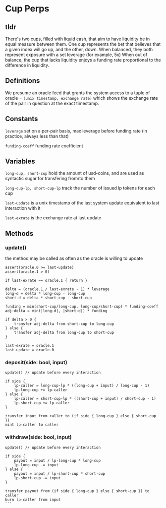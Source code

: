 # Cup Perps

## tldr

There's two cups, filled with liquid cash, that aim to have liquidity be in equal measure between them. 
One cup represents the bet that believes that a given index will go up, and the other, down.
When balanced, they both represent exposure with a set leverage (for example, 5x)
When out of balance, the cup that lacks liquidity enjoys a funding rate proportional to the difference in liquidity. 

## Definitions

We presume an oracle feed that grants the system access to a tuple of 
oracle = `(unix timestamp, exchange rate)`
which shows the exchange rate of the pair in question at the exact timestamp.

## Constants 

`leverage` 
set on a per-pair basis,
max leverage before funding rate 
(in practice, always less than that)

`funding-coeff`
funding rate coefficient

## Variables 

`long-cup, short-cup`
hold the amount of usd-coins, 
and are used as syntactic sugar for transfering from/to them

`long-cup-lp, short-cup-lp`
track the number of issued lp tokens for each cup

`last-update`
is a unix timestamp of the last system update
equivalent to last interaction with it

`last-exrate`
is the exchange rate at last update

## Methods

### update()

the method may be called as often as the oracle is willing to update

```
assert(oracle.0 >= last-update)
assert(oracle.1 > 0)

if last-exrate == oracle.1 { return }

delta = (oracle.1 / last-exrate - 1) * leverage
long-d = delta * long-cup - long-cup
short-d = delta * short-cup - short-cup

funding = min(short-cup/long-cup, long-cup/short-cup) * funding-coeff
adj-delta = min(|long-d|, |short-d|) * funding

if delta > 0 {
    transfer adj-delta from short-cup to long-cup
} else { 
    transfer adj-delta from long-cup to short-cup
}

last-exrate = oracle.1
last-update = oracle.0

```

### deposit(side: bool, input)

```
update() // update before every interaction

if side { 
    lp-caller = long-cup-lp * ((long-cup + input) / long-cup - 1)
    lp-long-cup += lp-caller
} else {
    lp-caller = short-cup-lp * ((short-cup + input) / short-cup - 1)
    lp-short-cup += lp-caller
}

transfer input from caller to (if side { long-cup } else { short-cup })
mint lp-caller to caller 
```

### withdraw(side: bool, input)

````
update() // update before every interaction

if side { 
    payout = input / lp-long-cup * long-cup 
    lp-long-cup -= input
} else {
    payout = input / lp-short-cup * short-cup 
    lp-short-cup -= input
}

transfer payout from (if side { long-cup } else { short-cup }) to caller
burn lp-caller from input 
```